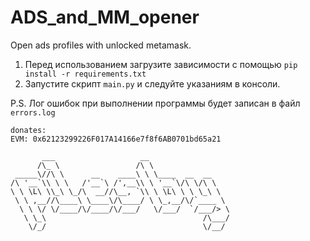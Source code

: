 # ADS_and_MM_opener
Open ads profiles with unlocked metamask.

1. Перед использованием загрузите зависимости с помощью ```pip install -r requirements.txt```
2. Запустите скрипт ```main.py``` и следуйте указаниям в консоли.

P.S. Лог ошибок при выполнении программы будет записан в файл ```errors.log```

```
donates: 
EVM: 0x62123299226F017A14166e7f8f6AB0701bd65a21

       ___                   __                  
      /\_ \                 /\ \                 
 _____\//\ \      __    ____\ \ \____  __  __    
/\ '__`\\ \ \   /'__`\ /',__\\ \ '__`\/\ \/\ \   
\ \ \L\ \\_\ \_/\  __//\__, `\\ \ \L\ \ \ \_\ \  
 \ \ ,__//\____\ \____\/\____/ \ \_,__/\/`____ \ 
  \ \ \/ \/____/\/____/\/___/   \/___/  `/___/> \
   \ \_\                                   /\___/
    \/_/                                   \/__/
```
